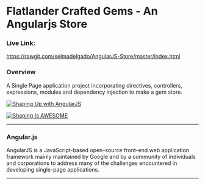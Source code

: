 # Flatlander Crafted Gems - An Angularjs Store

### Live Link: 
https://rawgit.com/selmadelgado/AngularJS-Store/master/index.html


### Overview

A Single Page application project incorporating directives, controllers, expressions, modules and dependency injection to make a gem store. 


[![Shaping Up with AngularJS](https://imgur.com/a/t52gwpk)](https://www.youtube.com/watch?v=9Au3Rx2fDf4&feature=youtu.be "Shaping Up with AngularJS")



[![Shaping Is AWESOME](http://i.imgur.com/Ot5DWAW.png)](https://www.youtube.com/watch?v=9Au3Rx2fDf4 "Shaping Up with AngularJS")

- - -

### Angular.js

AngularJS is a JavaScript-based open-source front-end web application framework mainly maintained by Google and by a community of individuals and corporations to address many of the challenges encountered in developing single-page applications.

- - -


